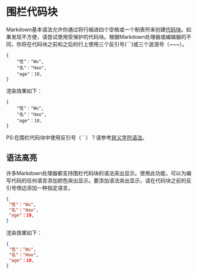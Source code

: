 # 围栏代码块

Markdown基本语法允许你通过将行缩进四个空格或一个制表符来创建[代码块](./code.md)。如果发现不方便，请尝试使用受保护的代码块。根据Markdown处理器或编辑器的不同，你将在代码块之前和之后的行上使用三个反引号(```)或三个波浪号（~~~）。

```
{
    "性"："Wu",
    "名"："Hao",
    "age"：18,
}
```

渲染效果如下：

```
{
    "性"："Wu",
    "名"："Hao",
    "age"：18,
}
```
PS:在围栏代码块中使用反引号（ ` ）？请参考[转义字符语法](./ESC.md)。

## 语法高亮

许多Markdown处理器都支持围栏代码块的语法突出显示。使用此功能，可以为编写代码的任何语言添加颜色突出显示。要添加语法突出显示，请在代码块之前的反引号傍边添加一种指定语言。

```json
{
 "性"："Wu",
 "名"："Hao",
 "age"：18,
}
```

渲染效果如下：

```json
{
 "性"："Wu",
 "名"："Hao",
 "age"：18,
}
```